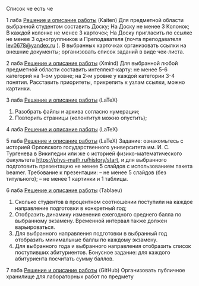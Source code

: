 Список че есть че


1 лаба
[Решение и описание работы](https://github.com/AlexKar575/-/blob/main/изображение_2025-06-04_235912317.png) (Kaiten) 
	Для предметной области выбранной студентом составить Доску;	
 На Доску не менее 3 Колонок;	
 В каждой колонке не менее 3 карточек;
На Доску пригласить по ссылке не менее 3 одногруппников и Преподавателя (почта преподавателя lev0678@yandex.ru ).
В выбранных карточках организовать ссылки на внешние документы; организовать список заданий в виде чек-листа.



2 лаба
[Решение и описание работы](https://github.com/AlexKar575/-/blob/main/Путешествие%20мечты.pdf) (Xmind) 
Для выбранной любой предметной области составить интеллект-карту: не менее 5-6 категорий на 1-ом уровне; на 2-м уровне у каждой категории 3-4 понятия. Расставить приоритеты, прикрепить к узлам ссылки, можно картинки.


3 лаба
[Решение и описание работы](https://github.com/AlexKar575/-/blob/main/хзлол.pdf) (LaTeX) 
1.	Разобрать файлы и архива согласно нумерации;
2.	Повторить страницы (колонтитул можно опустить);



4 лаба
[Решение и описание работы](https://github.com/AlexKar575/-/blob/main/123.pdf) (LaTeX) 


5 лаба
[Решение и описание работы](https://github.com/AlexKar575/-/blob/main/Преза%20(1).pdf) (LaTeX) 
Задание: ознакомьтесь с историей Орловского
государственного университета им. И. С. Тургенева в Википедии или
же с историей физико-математического факультета
https://phys-math.ru/history/start, и для выбранного подготовить
презентацию не менее 5 слайдов с использованием пакета beamer.
Требование к презентации:
– не менее 5 слайдов (без титульного);
– не менее 1 картинки и 1 таблицы.


6 лаба
[Решение и описание работы](https://github.com/AlexKar575/-/blob/main/кунига.twbx) (Tablaeu) 
1. Сколько студентов в процентном соотношении поступили на каждое направление подготовки в конкретный год;
2. Отобразить динамику изменения ежегодного среднего балла по выбранному экзамену. Временной интервал также должен варьироваться.
3. Для выбранного направления подготовки в выбранный год отобразить минимальные баллы по каждому экзамену.
4. Для выбранного года и выбранного направления отобразить список поступивших абитуриентов. Бонусное задание: для каждого абитуриента посчитать сумму баллов.

7 лаба
[Решение и описание работы](https://github.com/AlexKar575/-) (GitHub) 
Организовать публичное хранилище для  лабораторных работ по предмету
